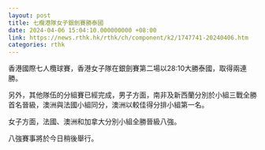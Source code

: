 ```yaml
---
layout: post
title: 七欖港隊女子銀劍賽勝泰國
date: 2024-04-06 15:04:10.000000000 +08:00
link: https://news.rthk.hk/rthk/ch/component/k2/1747741-20240406.htm
categories: rthk
---
```


香港國際七人欖球賽，香港女子隊在銀劍賽第二場以28:10大勝泰國，取得兩連勝。

另外，其他隊伍的分組賽已經完成，男子方面，南非及新西蘭分別於小組三戰全勝首名晉級，澳洲與法國小組同分，澳洲以較佳得分排小組第一名。

女子方面，法國、澳洲和加拿大分別小組全勝晉級八強。

八強賽事將於今日稍後舉行。
